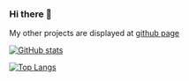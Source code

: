 ### Hi there 👋

My other projects are displayed at [github page](https://kdevzilla.github.io/)

[![GitHub stats](https://github-readme-stats.vercel.app/api?username=kdevzilla)](https://github.com/anuraghazra/github-readme-stats)

[![Top Langs](https://github-readme-stats.vercel.app/api/top-langs/?username=kdevzilla)](https://github.com/anuraghazra/github-readme-stats)

<!--
**KDevZilla/kdevzilla** is a ✨ _special_ ✨ repository because its `README.md` (this file) appears on your GitHub profile.

Here are some ideas to get you started:

- 🔭 I’m currently working on ...
- 🌱 I’m currently learning ...
- 👯 I’m looking to collaborate on ...
- 🤔 I’m looking for help with ...
- 💬 Ask me about ...
- 📫 How to reach me: ...
- 😄 Pronouns: ...
- ⚡ Fun fact: ...
-->

